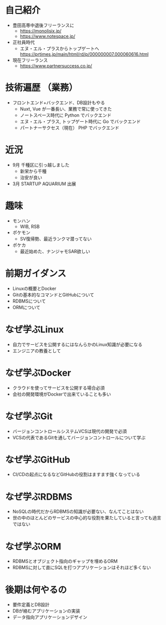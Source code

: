 # 自己紹介
* 豊田高専中退後フリーランスに
	* https://monolisix.jp/
	* https://www.notespace.jp/
* 正社員時代
	* エヌ・エル・プラスからトップゲートへ https://prtimes.jp/main/html/rd/p/000000007.000060616.html
* 現在フリーランス
	* https://www.partnersuccess.co.jp/

# 技術遍歴 （業務）
* フロントエンド+バックエンド、DB設計もやる
	* Nuxt, Vue が一番長い、業務で常に使ってきた
	* ノートスペース時代に Python でバックエンド
	* エヌ・エル・プラス, トップゲート時代に Go でバックエンド
	* パートナーサクセス（現在） PHP でバックエンド

# 近況
* 9月 千種区に引っ越しました
	* 新栄から千種
	* 治安が良い
* 3月 STARTUP AQUARIUM 出展

# 趣味
* モンハン
	* WIB, RSB
* ポケモン
	* SV復帰勢、最近ランクマ潜ってない
* ポケカ
	* 最近始めた、ナンジャモSAR欲しい

# 前期ガイダンス
* Linuxの概要とDocker
* Gitの基本的なコマンドとGitHubについて
* RDBMSについて
* ORMについて

# なぜ学ぶLinux
* 自力でサービスを公開するにはなんらかのLinux知識が必要になる
* エンジニアの教養として

# なぜ学ぶDocker
* クラウドを使ってサービスを公開する場合必須
* 会社の開発環境がDockerで出来ていることも多い

# なぜ学ぶGit
* バージョンコントロールシステムVCSは現代の開発で必須
* VCSの代表であるGitを通してバージョンコントロールについて学ぶ

# なぜ学ぶGitHub
* CI/CDの起点になるなどGitHubの役割はますます強くなっている

# なぜ学ぶRDBMS
* NoSQLの時代だからRDBMSの知識が必要ない、なんてことはない
* 世の中のほとんどのサービスの中心的な役割を果たしていると言っても過言ではない

# なぜ学ぶORM
* RDBMSとオブジェクト指向のギャップを埋めるORM
* RDBMSに対して直にSQLを打つアプリケーションはそれほど多くない

# 後期は何やるの
* 要件定義とDB設計
* DBが絡むアプリケーションの実装
* データ指向アプリケーションデザイン